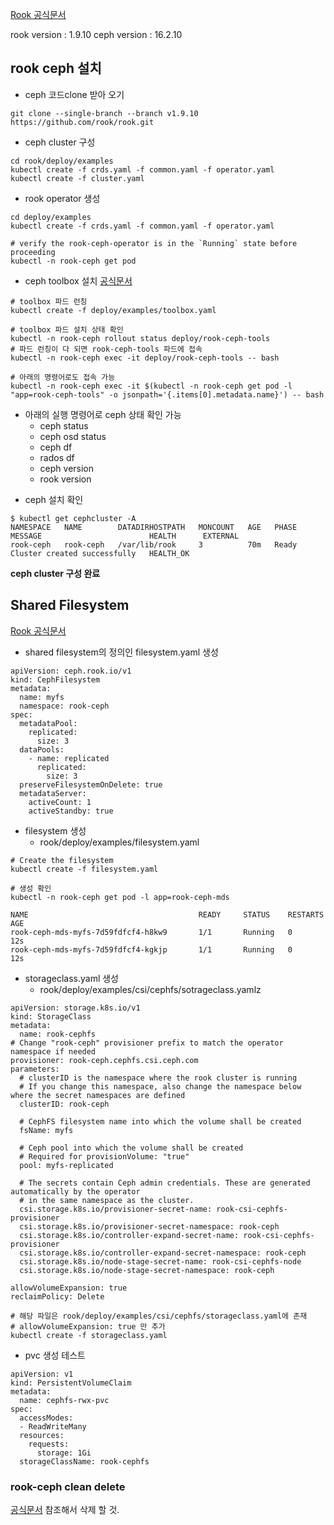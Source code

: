[Rook 공식문서](https://rook.io/docs/rook/v1.9/quickstart.html)

rook version : 1.9.10
ceph version : 16.2.10


## rook ceph 설치 

* ceph 코드clone 받아 오기
```
git clone --single-branch --branch v1.9.10 https://github.com/rook/rook.git
```

* ceph cluster 구성
```
cd rook/deploy/examples
kubectl create -f crds.yaml -f common.yaml -f operator.yaml
kubectl create -f cluster.yaml
```

* rook operator 생성
```
cd deploy/examples
kubectl create -f crds.yaml -f common.yaml -f operator.yaml

# verify the rook-ceph-operator is in the `Running` state before proceeding
kubectl -n rook-ceph get pod
```

* ceph toolbox 설치
[공식문서](https://rook.io/docs/rook/v1.8/ceph-toolbox.html)
```
# toolbox 파드 런칭
kubectl create -f deploy/examples/toolbox.yaml

# toolbox 파드 설치 상태 확인
kubectl -n rook-ceph rollout status deploy/rook-ceph-tools
# 파드 런칭이 다 되면 rook-ceph-tools 파드에 접속
kubectl -n rook-ceph exec -it deploy/rook-ceph-tools -- bash

# 아래의 명령어로도 접속 가능
kubectl -n rook-ceph exec -it $(kubectl -n rook-ceph get pod -l "app=rook-ceph-tools" -o jsonpath='{.items[0].metadata.name}') -- bash
```
- 아래의 실행 명령어로 ceph 상태 확인 가능
    - ceph status
    - ceph osd status
    - ceph df
    - rados df
    - ceph version
    - rook version



* ceph 설치 확인
```
$ kubectl get cephcluster -A
NAMESPACE   NAME        DATADIRHOSTPATH   MONCOUNT   AGE   PHASE   MESSAGE                        HEALTH      EXTERNAL
rook-ceph   rook-ceph   /var/lib/rook     3          70m   Ready   Cluster created successfully   HEALTH_OK
```

**ceph cluster 구성 완료**


## Shared Filesystem
[Rook 공식문서](https://rook.io/docs/rook/v1.9/ceph-filesystem.html)

* shared filesystem의 정의인 filesystem.yaml 생성
```
apiVersion: ceph.rook.io/v1
kind: CephFilesystem
metadata:
  name: myfs
  namespace: rook-ceph
spec:
  metadataPool:
    replicated:
      size: 3
  dataPools:
    - name: replicated
      replicated:
        size: 3
  preserveFilesystemOnDelete: true
  metadataServer:
    activeCount: 1
    activeStandby: true
``` 
* filesystem 생성
  * rook/deploy/examples/filesystem.yaml
```
# Create the filesystem
kubectl create -f filesystem.yaml

# 생성 확인
kubectl -n rook-ceph get pod -l app=rook-ceph-mds

NAME                                      READY     STATUS    RESTARTS   AGE
rook-ceph-mds-myfs-7d59fdfcf4-h8kw9       1/1       Running   0          12s
rook-ceph-mds-myfs-7d59fdfcf4-kgkjp       1/1       Running   0          12s
```

* storageclass.yaml 생성
  * rook/deploy/examples/csi/cephfs/sotrageclass.yamlz
```
apiVersion: storage.k8s.io/v1
kind: StorageClass
metadata:
  name: rook-cephfs
# Change "rook-ceph" provisioner prefix to match the operator namespace if needed
provisioner: rook-ceph.cephfs.csi.ceph.com
parameters:
  # clusterID is the namespace where the rook cluster is running
  # If you change this namespace, also change the namespace below where the secret namespaces are defined
  clusterID: rook-ceph

  # CephFS filesystem name into which the volume shall be created
  fsName: myfs

  # Ceph pool into which the volume shall be created
  # Required for provisionVolume: "true"
  pool: myfs-replicated

  # The secrets contain Ceph admin credentials. These are generated automatically by the operator
  # in the same namespace as the cluster.
  csi.storage.k8s.io/provisioner-secret-name: rook-csi-cephfs-provisioner
  csi.storage.k8s.io/provisioner-secret-namespace: rook-ceph
  csi.storage.k8s.io/controller-expand-secret-name: rook-csi-cephfs-provisioner
  csi.storage.k8s.io/controller-expand-secret-namespace: rook-ceph
  csi.storage.k8s.io/node-stage-secret-name: rook-csi-cephfs-node
  csi.storage.k8s.io/node-stage-secret-namespace: rook-ceph

allowVolumeExpansion: true
reclaimPolicy: Delete
```

```
# 해당 파일은 rook/deploy/examples/csi/cephfs/storageclass.yaml에 존재 
# allowVolumeExpansion: true 만 추가 
kubectl create -f storageclass.yaml
```


* pvc 생성 테스트
```
apiVersion: v1
kind: PersistentVolumeClaim
metadata:
  name: cephfs-rwx-pvc
spec:
  accessModes:
  - ReadWriteMany
  resources:
    requests:
      storage: 1Gi
  storageClassName: rook-cephfs
```

### rook-ceph clean delete
[공식문서](https://rook.io/docs/rook/v1.9/ceph-teardown.html) 참조해서 삭제 할 것.